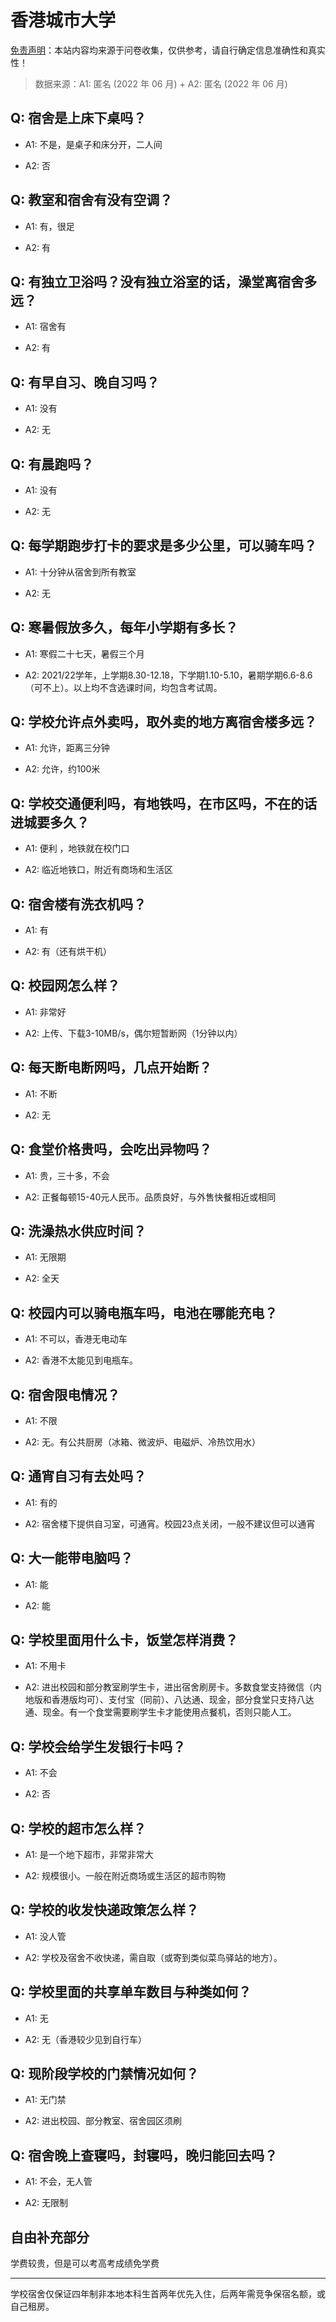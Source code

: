 # 香港城市大学

[免责声明](https://colleges.chat/#_3)：本站内容均来源于问卷收集，仅供参考，请自行确定信息准确性和真实性！

> 数据来源：A1: 匿名 (2022 年 06 月) + A2: 匿名 (2022 年 06 月)

## Q: 宿舍是上床下桌吗？

- A1: 不是，是桌子和床分开，二人间

- A2: 否

## Q: 教室和宿舍有没有空调？

- A1: 有，很足

- A2: 有

## Q: 有独立卫浴吗？没有独立浴室的话，澡堂离宿舍多远？

- A1: 宿舍有

- A2: 有

## Q: 有早自习、晚自习吗？

- A1: 没有

- A2: 无

## Q: 有晨跑吗？

- A1: 没有

- A2: 无

## Q: 每学期跑步打卡的要求是多少公里，可以骑车吗？

- A1: 十分钟从宿舍到所有教室

- A2: 无

## Q: 寒暑假放多久，每年小学期有多长？

- A1: 寒假二十七天，暑假三个月

- A2: 2021/22学年，上学期8.30-12.18，下学期1.10-5.10，暑期学期6.6-8.6（可不上）。以上均不含选课时间，均包含考试周。

## Q: 学校允许点外卖吗，取外卖的地方离宿舍楼多远？

- A1: 允许，距离三分钟

- A2: 允许，约100米

## Q: 学校交通便利吗，有地铁吗，在市区吗，不在的话进城要多久？

- A1: 便利 ，地铁就在校门口

- A2: 临近地铁口，附近有商场和生活区

## Q: 宿舍楼有洗衣机吗？

- A1: 有

- A2: 有（还有烘干机）

## Q: 校园网怎么样？

- A1: 非常好

- A2: 上传、下载3-10MB/s，偶尔短暂断网（1分钟以内）

## Q: 每天断电断网吗，几点开始断？

- A1: 不断

- A2: 无

## Q: 食堂价格贵吗，会吃出异物吗？

- A1: 贵，三十多，不会

- A2: 正餐每顿15-40元人民币。品质良好，与外售快餐相近或相同

## Q: 洗澡热水供应时间？

- A1: 无限期

- A2: 全天

## Q: 校园内可以骑电瓶车吗，电池在哪能充电？

- A1: 不可以，香港无电动车

- A2: 香港不太能见到电瓶车。

## Q: 宿舍限电情况？

- A1: 不限

- A2: 无。有公共厨房（冰箱、微波炉、电磁炉、冷热饮用水）

## Q: 通宵自习有去处吗？

- A1: 有的

- A2: 宿舍楼下提供自习室，可通宵。校园23点关闭，一般不建议但可以通宵

## Q: 大一能带电脑吗？

- A1: 能

- A2: 能

## Q: 学校里面用什么卡，饭堂怎样消费？

- A1: 不用卡

- A2: 进出校园和部分教室刷学生卡，进出宿舍刷房卡。多数食堂支持微信（内地版和香港版均可）、支付宝（同前）、八达通、现金，部分食堂只支持八达通、现金。有一个食堂需要刷学生卡才能使用点餐机，否则只能人工。

## Q: 学校会给学生发银行卡吗？

- A1: 不会

- A2: 否

## Q: 学校的超市怎么样？

- A1: 是一个地下超市，非常非常大

- A2: 规模很小。一般在附近商场或生活区的超市购物

## Q: 学校的收发快递政策怎么样？

- A1: 没人管

- A2: 学校及宿舍不收快递，需自取（或寄到类似菜鸟驿站的地方）。

## Q: 学校里面的共享单车数目与种类如何？

- A1: 无

- A2: 无（香港较少见到自行车）

## Q: 现阶段学校的门禁情况如何？

- A1: 无门禁

- A2: 进出校园、部分教室、宿舍园区须刷

## Q: 宿舍晚上查寝吗，封寝吗，晚归能回去吗？

- A1: 不会，无人管

- A2: 无限制

## 自由补充部分

学费较贵，但是可以考高考成绩免学费

***

学校宿舍仅保证四年制非本地本科生首两年优先入住，后两年需竞争保宿名额，或自己租房。
